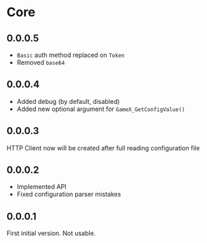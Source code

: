 # Core
## 0.0.0.5
- `Basic` auth method replaced on `Token`
- Removed `base64`

## 0.0.0.4
- Added debug (by default, disabled)
- Added new optional argument for `GameX_GetConfigValue()`

## 0.0.0.3
HTTP Client now will be created after full reading configuration file

## 0.0.0.2
- Implemented API
- Fixed configuration parser mistakes

## 0.0.0.1
First initial version. Not usable.
